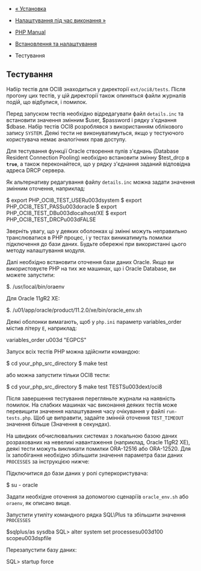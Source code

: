 - [« Установка](oci8.installation.md)
- [Налаштування під час виконання »](oci8.configuration.md)

- [PHP Manual](index.md)
- [Встановлення та налаштування](oci8.setup.md)
- Тестування

## Тестування

Набір тестів для OCI8 знаходиться у директорії `ext/oci8/tests`. Після
прогону цих тестів, у цій директорії також опиняться файли журналів
подій, що відбулися, і помилок.

Перед запуском тестів необхідно відредагувати файл `details.inc` та
встановити значення змінним $user, $password і рядку з'єднання $dbase.
Набір тестів OCI8 розроблявся з використанням облікового запису
`SYSTEM`. Деякі тести не виконуватимуться, якщо у тестуючого
користувача немає аналогічних прав доступу.

Для тестування функції Oracle створення пулів з'єднань (Database
Resident Connection Pooling) необхідно встановити змінну $test_drcp
в **`true`**, а також переконайтеся, що у рядку з'єднання заданий
відповідна адреса DRCP сервера.

Як альтернативу редагування файлу `details.inc` можна задати
значення змінним оточення, наприклад:

$ export PHP_OCI8_TEST_USERu003dsystem
$ export PHP_OCI8_TEST_PASSu003doracle
$ export PHP_OCI8_TEST_DBu003dlocalhost/XE
$ export PHP_OCI8_TEST_DRCPu003dFALSE

Зверніть увагу, що у деяких оболонках ці змінні можуть
неправильно транслюватися в PHP процес, і у тестах виникатимуть
помилки підключення до бази даних. Будьте обережні при використанні
цього методу налаштування модуля.

Далі необхідно встановити оточення бази даних Oracle. Якщо ви
використовуєте PHP на тих же машинах, що і Oracle Database, ви можете
запустити:

$. /usr/local/bin/oraenv

Для Oracle 11*g*R2 XE:

$. /u01/app/oracle/product/11.2.0/xe/bin/oracle_env.sh

Деякі оболонки вимагають, щоб у `php.ini` параметр variables_order
містив літеру `E`, наприклад:

variables_order u003d "EGPCS"

Запуск всіх тестів PHP можна здійснити командою:

$ cd your_php_src_directory
$ make test

або можна запустити тільки OCI8 тести:

$ cd your_php_src_directory
$ make test TESTSu003dext/oci8

Після завершення тестування перегляньте журнали на наявність помилок. На
слабких машинах час виконання деяких тестів може перевищити
значення налаштування часу очікування у файлі `run-tests.php`. Щоб це
виправити, задайте змінній оточення `TEST_TIMEOUT` значення більше
(Значення в секундах).

На швидких обчислювальних системах з локальною базою даних
розрахованих на невеликі навантаження (наприклад, Oracle 11*g*R2 XE),
деякі тести можуть викликати помилки ORA-12516 або ORA-12520. Для їх
запобігання необхідно збільшити значення параметра бази даних
`PROCESSES` за інструкцією нижче:

Підключитися до бази даних у ролі суперкористувача:

$ su - oracle

Задати необхідне оточення за допомогою сценаріїв `oracle_env.sh` або
`oraenv`, як описано вище.

Запустити утиліту командного рядка SQL\Plus та збільшити значення
`PROCESSES`

$sqlplus/as sysdba
SQL> alter system set processesu003d100 scopeu003dspfile

Перезапустити базу даних:

SQL> startup force
